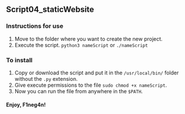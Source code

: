## Script04_staticWebsite
### Instructions for use
1. Move to the folder where you want to create the new project.
2. Execute the script. `python3 nameScript` or `./nameScript`
### To install
1. Copy or download the script and put it in the `/usr/local/bin/` folder without the `.py` extension.
2. Give execute permissions to the file `sudo chmod +x nameScript`.
3. Now you can run the file from anywhere in the `$PATH`.
#### Enjoy, F1neg4n!

